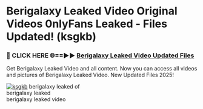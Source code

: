 # Berigalaxy Leaked Video Original Videos 0nlyFans Leaked - Files Updated! (ksgkb)

<h3>🔴 CLICK HERE 🌐==►► <a href="https://tinyurl.com/2jnfzry5" rel="nofollow">Berigalaxy Leaked Video Updated Files</a></h3>

Get Berigalaxy Leaked Video and all content. Now you can access all videos and pictures of Berigalaxy Leaked Video. New Updated Files 2025!

[![ksgkb](https://i.imgur.com/GyGTBgg.gif)](https://tinyurl.com/2jnfzry5)
berigalaxy leaked of<br>
berigalaxy leaked<br>
berigalaxy leaked video